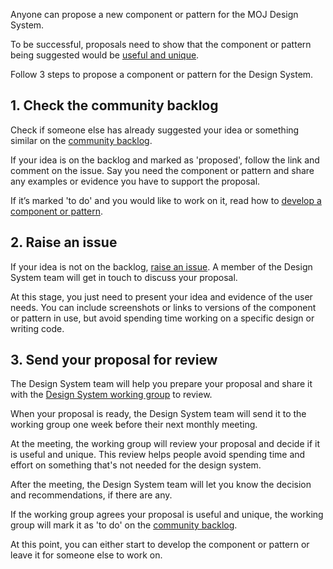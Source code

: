 Anyone can propose a new component or pattern for the MOJ Design System.

To be successful, proposals need to show that the component or pattern being suggested would be [useful and unique](/community/contribution-criteria/).

Follow 3 steps to propose a component or pattern for the Design System.

## 1. Check the community backlog
Check if someone else has already suggested your idea or something similar on the [community backlog](/get-started/community-backlog/).

If your idea is on the backlog and marked as 'proposed', follow the link and comment on the issue. Say you need the component or pattern and share any examples or evidence you have to support the proposal.

If it’s marked 'to do' and you would like to work on it, read how to [develop a component or pattern](/community/develop-a-component-or-pattern/).

## 2. Raise an issue

If your idea is not on the backlog, [raise an issue](https://github.com/ministryofjustice/moj-design-system-backlog/issues/new). A member of the Design System team will get in touch to discuss your proposal.

At this stage, you just need to present your idea and evidence of the user needs. You can include screenshots or links to versions of the component or pattern in use, but avoid spending time working on a specific design or writing code.

## 3. Send your proposal for review

The Design System team will help you prepare your proposal and share it with the [Design System working group](https://moj-design-system.herokuapp.com/community/design-system-working-group) to review. 

When your proposal is ready, the Design System team will send it to the working group one week before their next monthly meeting. 

At the meeting, the working group will review your proposal and decide if it is useful and unique. This review helps people avoid spending time and effort on something that's not needed for the design system.

After the meeting, the Design System team will let you know the decision and recommendations, if there are any. 

If the working group agrees your proposal is useful and unique, the working group will mark it as 'to do' on the [community backlog](https://github.com/ministryofjustice/mojdt-design-system-backlog/projects/1).

At this point, you can either start to develop the component or pattern or leave it for someone else to work on.
